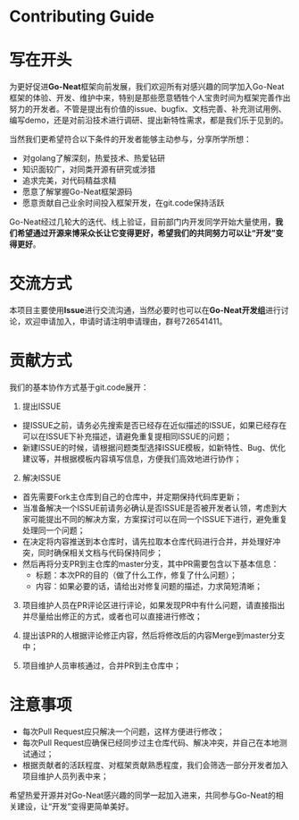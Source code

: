 # Contributing Guide

# 写在开头

为更好促进**Go-Neat**框架向前发展，我们欢迎所有对感兴趣的同学加入Go-Neat框架的体验、开发、维护中来，特别是那些愿意牺牲个人宝贵时间为框架完善作出努力的开发者。不管是提出有价值的issue、bugfix、文档完善、补充测试用例、编写demo，还是对前沿技术进行调研、提出新特性需求，都是我们乐于见到的。

当然我们更希望符合以下条件的开发者能够主动参与，分享所学所想：

- 对golang了解深刻，热爱技术、热爱钻研
- 知识面较广，对同类开源有研究或涉猎
- 追求完美，对代码精益求精
- 愿意了解掌握Go-Neat框架源码
- 愿意贡献自己业余时间投入框架开发，在git.code保持活跃

Go-Neat经过几轮大的迭代、线上验证，目前部门内开发同学开始大量使用，**我们希望通过开源来博采众长让它变得更好，希望我们的共同努力可以让“开发”变得更好**。

# 交流方式

本项目主要使用**Issue**进行交流沟通，当然必要时也可以在**Go-Neat开发组**进行讨论，欢迎申请加入，申请时请注明申请理由，群号726541411。

# 贡献方式

我们的基本协作方式基于git.code展开：

1. 提出ISSUE
- 提ISSUE之前，请务必先搜索是否已经存在近似描述的ISSUE，如果已经存在可以在ISSUE下补充描述，请避免重复提相同ISSUE的问题；
- 新建ISSUE的时候，请根据问题类型选择ISSUE模板，如新特性、Bug、优化建议等，并根据模板内容填写信息，方便我们高效地进行协作；

2. 解决ISSUE
- 首先需要Fork主仓库到自己的仓库中，并定期保持代码库更新；
- 当准备解决一个ISSUE前请务必确认是否ISSUE是否被开发者认领，考虑到大家可能提出不同的解决方案，方案探讨可以在同一个ISSUE下进行，避免重复处理同一个问题；
- 在决定将内容推送到本仓库时，请先拉取本仓库代码进行合并，并处理好冲突，同时确保相关文档与代码保持同步；
- 然后再将分支PR到主仓库的master分支，其中PR需要包含以下基本信息：
    - 标题：本次PR的目的（做了什么工作，修复了什么问题）；
    - 内容：如果必要的话，请给出对修复问题的描述，力求简短清晰；

3. 项目维护人员在PR评论区进行评论，如果发现PR中有什么问题，请直接指出并尽量给出修正的方式，或者也可以直接进行修改；

4. 提出该PR的人根据评论修正内容，然后将修改后的内容Merge到master分支中；

5. 项目维护人员审核通过，合并PR到主仓库中；

# 注意事项

- 每次Pull Request应只解决一个问题，这样方便进行修改；
- 每次Pull Request应确保已经同步过主仓库代码、解决冲突，并自己在本地测试通过；
- 根据贡献者的活跃程度、对框架贡献熟悉程度，我们会筛选一部分开发者加入项目维护人员列表中来；

希望热爱开源并对Go-Neat感兴趣的同学一起加入进来，共同参与Go-Neat的相关建设，让“开发”变得更简单美好。
